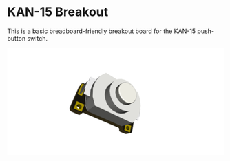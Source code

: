 # KAN-15 Breakout

This is a basic breadboard-friendly breakout board for the KAN-15 push-button switch.

![Spacer PCB](./render.png)